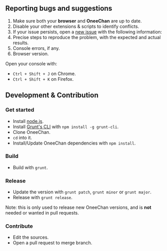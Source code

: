 
## Reporting bugs and suggestions

1. Make sure both your **browser** and **OneeChan** are up to date.
2. Disable your other extensions & scripts to identify conflicts.
3. If your issue persists, open a [new issue](https://github.com/KevinParnell/OneeChan/issues) with the following information:
  1. Precise steps to reproduce the problem, with the expected and actual results.
  2. Console errors, if any.
  3. Browser version.

Open your console with:
- `Ctrl + Shift + J` on Chrome.
- `Ctrl + Shift + K` on Firefox.

## Development & Contribution

### Get started

- Install [node.js](http://nodejs.org/).
- Install [Grunt's CLI](http://gruntjs.com/) with `npm install -g grunt-cli`.
- Clone OneeChan.
- `cd` into it.
- Install/Update OneeChan dependencies with `npm install`.

### Build

- Build with `grunt`.

### Release

- Update the version with `grunt patch`, `grunt minor` or `grunt major`.
- Release with `grunt release`.

Note: this is only used to release new OneeChan versions, and is **not** needed or wanted in pull requests.

### Contribute

- Edit the sources.
- Open a pull request to merge branch.
